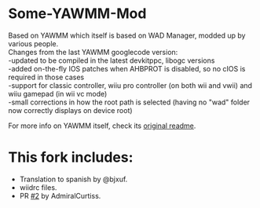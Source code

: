 # Some-YAWMM-Mod
Based on YAWMM which itself is based on WAD Manager, modded up by various people.  
Changes from the last YAWMM googlecode version:  
-updated to be compiled in the latest devkitppc, libogc versions  
-added on-the-fly IOS patches when AHBPROT is disabled, so no cIOS is required in those cases  
-support for classic controller, wiiu pro controller (on both wii and vwii) and wiiu gamepad (in wii vc mode)  
-small corrections in how the root path is selected (having no "wad" folder now correctly displays on device root)    

For more info on YAWMM itself, check its [original readme](README_YAWMM.txt).

# This fork includes:
- Translation to spanish by @bjxuf.
- wiidrc files.
- PR [#2](https://github.com/FIX94/Some-YAWMM-Mod/pull/2) by AdmiralCurtiss.
